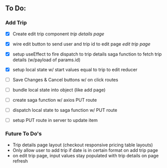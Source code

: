 ## To Do:

### Add Trip
- [x] Create edit trip component
*trip details page*
- [x] wire edit button to send user and trip id to edit page
*edit trip page*
- [x] setup useEffect to fire dispatch to trip details saga function to fetch trip details (w/payload of params.id)
- [x] setup local state w/ start values equal to trip to edit reducer
- [ ] Save Changes & Cancel buttons w/ on click routes
- [ ] bundle local state into object (like add page)
- [ ] create saga function w/ axios PUT route
- [ ] dispatch local state to saga function w/ PUT route
- [ ] setup PUT route in server to update item



### Future To Do's
- Trip details page layout (checkout responsive pricing table layouts)
- Only allow user to add trip if date is in certain format on add trip page
- on edit trip page, input values stay populated with trip details on page refresh





